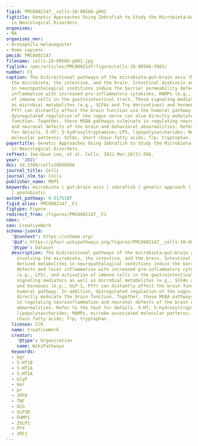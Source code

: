 ```yaml
---
figid: PMC8002147__cells-10-00566-g001
figtitle: Genetic Approaches Using Zebrafish to Study the Microbiota–Gut–Brain Axis
  in Neurological Disorders
organisms:
- NA
organisms_ner:
- Drosophila melanogaster
- Homo sapiens
pmcid: PMC8002147
filename: cells-10-00566-g001.jpg
figlink: /pmc/articles/PMC8002147/figure/cells-10-00566-f001/
number: F1
caption: The bidirectional pathways of the microbiota–gut–brain axis (MGBA) involving
  the microbiota, the intestine, and the brain. Intestinal dysbiosis and derived metabolites
  in neuropathological conditions induce the barrier permeability defects and local
  inflammation with increased pro-inflammatory cytokines, MAMPs (e.g., LPS), and activation
  of immune cells in the gastrointestinal tract. These signaling mediators as well
  as microbial metabolites (e.g., SCFAs and Trp derivatives) and hormones (e.g., GLP-1,
  PYY) can distantly affect the brain function via the humoral pathway. In addition,
  dysregulated regulation of the vagus nerve can also directly modulate the brain
  function. Together, these MGBA pathways culminate in regulating neuroinflammation
  and neuronal defects of the brain and behavioral abnormalities. Refer to the text
  for details. 5-HT; 5-hydroxyltryptamine; LPS, lipopolysaccharides; MAMPs, microbe-associated
  molecular patterns; SCFAs, short chain fatty acids; Trp; tryptophan.
papertitle: Genetic Approaches Using Zebrafish to Study the Microbiota–Gut–Brain Axis
  in Neurological Disorders.
reftext: Jae-Geun Lee, et al. Cells. 2021 Mar;10(3):566.
year: '2021'
doi: 10.3390/cells10030566
journal_title: Cells
journal_nlm_ta: Cells
publisher_name: MDPI
keywords: microbiota | gut–brain axis | zebrafish | genetic approach | in vivo imaging
  | gnotobiotic
automl_pathway: 0.5175107
figid_alias: PMC8002147__F1
figtype: Figure
redirect_from: /figures/PMC8002147__F1
ndex: ''
seo: CreativeWork
schema-jsonld:
  '@context': https://schema.org/
  '@id': https://pfocr.wikipathways.org/figures/PMC8002147__cells-10-00566-g001.html
  '@type': Dataset
  description: The bidirectional pathways of the microbiota–gut–brain axis (MGBA)
    involving the microbiota, the intestine, and the brain. Intestinal dysbiosis and
    derived metabolites in neuropathological conditions induce the barrier permeability
    defects and local inflammation with increased pro-inflammatory cytokines, MAMPs
    (e.g., LPS), and activation of immune cells in the gastrointestinal tract. These
    signaling mediators as well as microbial metabolites (e.g., SCFAs and Trp derivatives)
    and hormones (e.g., GLP-1, PYY) can distantly affect the brain function via the
    humoral pathway. In addition, dysregulated regulation of the vagus nerve can also
    directly modulate the brain function. Together, these MGBA pathways culminate
    in regulating neuroinflammation and neuronal defects of the brain and behavioral
    abnormalities. Refer to the text for details. 5-HT; 5-hydroxyltryptamine; LPS,
    lipopolysaccharides; MAMPs, microbe-associated molecular patterns; SCFAs, short
    chain fatty acids; Trp; tryptophan.
  license: CC0
  name: CreativeWork
  creator:
    '@type': Organization
    name: WikiPathways
  keywords:
  - egr
  - 5-HT1B
  - 5-HT1A
  - 5-HT2A
  - GlyP
  - mar
  - pr
  - IRF6
  - TNF
  - GCG
  - GLP1R
  - EHMT1
  - ZGLP1
  - PYY
  - IRF1
---
```

